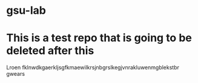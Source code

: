 # gsu-lab

# This is a test repo that is going to be deleted after this

Lroen fklnwdkgaerkljsgfkmaewilkrsjnbgrslkegjvnrakluwenmgblekstbr gwears